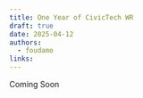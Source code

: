```yaml
---
title: One Year of CivicTech WR
draft: true
date: 2025-04-12
authors:
  - foudamo
links:
---
```

Coming Soon 